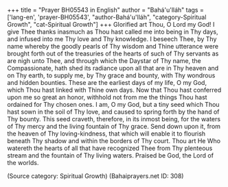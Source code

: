 +++
title = "Prayer BH05543 in English"
author = "Bahá'u'lláh"
tags = ['lang-en', 'prayer-BH05543', "author-Bahá'u'lláh", "category-Spiritual Growth", "cat-Spiritual Growth"]
+++
Glorified art Thou, O Lord my God!  I give Thee thanks inasmuch as Thou hast called me into being in Thy days, and infused into me Thy love and Thy knowledge.  I beseech Thee, by Thy name whereby the goodly pearls of Thy wisdom and Thine utterance were brought forth out of the treasuries of the hearts of such of Thy servants as are nigh unto Thee, and through which the Daystar of Thy name, the Compassionate, hath shed its radiance upon all that are in Thy heaven and on Thy earth, to supply me, by Thy grace and bounty, with Thy wondrous and hidden bounties.
These are the earliest days of my life, O my God, which Thou hast linked with Thine own days.  Now that Thou hast conferred upon me so great an honor, withhold not from me the things Thou hast ordained for Thy chosen ones.
I am, O my God, but a tiny seed which Thou hast sown in the soil of Thy love, and caused to spring forth by the hand of Thy bounty.  This seed craveth, therefore, in its inmost being, for the waters of Thy mercy and the living fountain of Thy grace.  Send down upon it, from the heaven of Thy loving-kindness, that which will enable it to flourish beneath Thy shadow and within the borders of Thy court.  Thou art He Who watereth the hearts of all that have recognized Thee from Thy plenteous stream and the fountain of Thy living waters.
Praised be God, the Lord of the worlds.

(Source category: Spiritual Growth)
(Bahaiprayers.net ID: 308)
